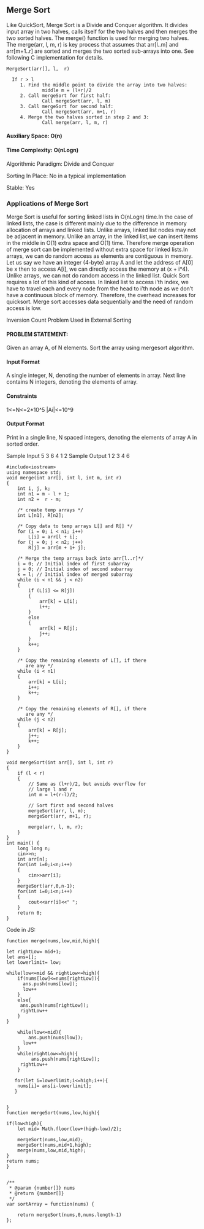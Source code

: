 
## Merge Sort
Like QuickSort, Merge Sort is a Divide and Conquer algorithm. It divides input array in two
halves, calls itself for the two halves and then merges the two sorted halves. 
The merge() function is used for merging two halves. 
The merge(arr, l, m, r) is key process that assumes that arr[l..m] and arr[m+1..r] are 
sorted and merges the two sorted sub-arrays into one. 
See following C implementation for details.

	MergeSort(arr[], l,  r)
	  
	  If r > l  
	     1. Find the middle point to divide the array into two halves:    
	             middle m = (l+r)/2   
	     2. Call mergeSort for first half:    
	             Call mergeSort(arr, l, m)
	     3. Call mergeSort for second half:
	             Call mergeSort(arr, m+1, r)
	     4. Merge the two halves sorted in step 2 and 3:
	             Call merge(arr, l, m, r)
	         
#### Auxiliary Space: O(n)
#### Time Complexity: O(nLogn) 
Algorithmic Paradigm: Divide and Conquer

Sorting In Place: No in a typical implementation

Stable: Yes

###  Applications of Merge Sort 

Merge Sort is useful for sorting linked lists in O(nLogn) time.In the case of linked lists,
the case is different mainly due to the difference in memory allocation of arrays and
linked lists. Unlike arrays, linked list nodes may not be adjacent in memory. 
Unlike an array, in the linked list,we can insert items in the middle in O(1) 
extra space and O(1) time. Therefore merge operation of merge sort can be implemented 
without extra space for linked lists.In arrays, we can do random access as elements are 
contiguous in memory. Let us say we have an integer (4-byte) array A and let the address of A[0]
be x then to access A[i], we can directly access the memory at (x + i*4). 
Unlike arrays, we can not do random access in the linked list. Quick Sort requires a lot of 
this kind of access.
In linked list to access i’th index, we have to travel each and 
every node from the head to i’th node as we don’t have a continuous block of memory.
Therefore, the overhead increases for quicksort.
Merge sort accesses 
data sequentially and the need of random access is low.

Inversion Count Problem
Used in External Sorting        
             
#### PROBLEM STATEMENT:
Given an array A, of N elements. Sort the array using mergesort algorithm.

#### Input Format
A single integer, N, denoting the number of elements in array. Next line contains N integers, 
denoting the elements of array.

#### Constraints
1<=N<=2*10^5 |Ai|<=10^9

#### Output Format
Print in a single line, N spaced integers, denoting the elements of array A in sorted order.

Sample Input
5
3 6 4 1 2
Sample Output
1 2 3 4 6

```
#include<iostream>
using namespace std;
void merge(int arr[], int l, int m, int r) 
{ 
    int i, j, k; 
    int n1 = m - l + 1; 
    int n2 =  r - m; 
  
    /* create temp arrays */
    int L[n1], R[n2]; 
  
    /* Copy data to temp arrays L[] and R[] */
    for (i = 0; i < n1; i++) 
        L[i] = arr[l + i]; 
    for (j = 0; j < n2; j++) 
        R[j] = arr[m + 1+ j]; 
  
    /* Merge the temp arrays back into arr[l..r]*/
    i = 0; // Initial index of first subarray 
    j = 0; // Initial index of second subarray 
    k = l; // Initial index of merged subarray 
    while (i < n1 && j < n2) 
    { 
        if (L[i] <= R[j]) 
        { 
            arr[k] = L[i]; 
            i++; 
        } 
        else
        { 
            arr[k] = R[j]; 
            j++; 
        } 
        k++; 
    } 
  
    /* Copy the remaining elements of L[], if there 
       are any */
    while (i < n1) 
    { 
        arr[k] = L[i]; 
        i++; 
        k++; 
    } 
  
    /* Copy the remaining elements of R[], if there 
       are any */
    while (j < n2) 
    { 
        arr[k] = R[j]; 
        j++; 
        k++; 
    } 
} 
  
void mergeSort(int arr[], int l, int r) 
{ 
    if (l < r) 
    { 
        // Same as (l+r)/2, but avoids overflow for 
        // large l and r 
        int m = l+(r-l)/2; 
  
        // Sort first and second halves 
        mergeSort(arr, l, m); 
        mergeSort(arr, m+1, r); 
  
        merge(arr, l, m, r); 
    } 
} 
int main() {
	long long n;
	cin>>n;
	int arr[n];
	for(int i=0;i<n;i++)
	{
		cin>>arr[i];
	}
	mergeSort(arr,0,n-1);
	for(int i=0;i<n;i++)
	{
		cout<<arr[i]<<" ";
	}
	return 0;
}
```

Code in JS:

```
function merge(nums,low,mid,high){
   
let rightLow= mid+1;
let ans=[];
let lowerlimit= low;

while(low<=mid && rightLow<=high){
    if(nums[low]<=nums[rightLow]){
      ans.push(nums[low]);
      low++
    }
    else{
     ans.push(nums[rightLow]);
     rightLow++
    }
}  

    while(low<=mid){
        ans.push(nums[low]);
      low++ 
    }
    while(rightLow<=high){
         ans.push(nums[rightLow]);
     rightLow++
    }
   
   for(let i=lowerlimit;i<=high;i++){ 
    nums[i]= ans[i-lowerlimit];
   }
   
 
}
function mergeSort(nums,low,high){

if(low<high){
    let mid= Math.floor(low+(high-low)/2);

    mergeSort(nums,low,mid);
    mergeSort(nums,mid+1,high);
    merge(nums,low,mid,high);
}
return nums;
}


/**
 * @param {number[]} nums
 * @return {number[]}
 */
var sortArray = function(nums) {
   
    return mergeSort(nums,0,nums.length-1)
};
```

